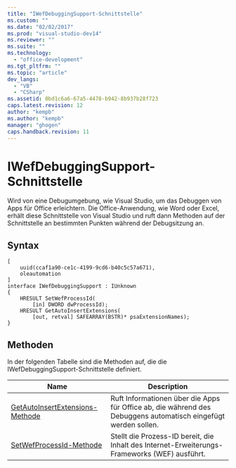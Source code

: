 ```yaml
---
title: "IWefDebuggingSupport-Schnittstelle"
ms.custom: ""
ms.date: "02/02/2017"
ms.prod: "visual-studio-dev14"
ms.reviewer: ""
ms.suite: ""
ms.technology: 
  - "office-development"
ms.tgt_pltfrm: ""
ms.topic: "article"
dev_langs: 
  - "VB"
  - "CSharp"
ms.assetid: 0bd1c6a6-67a5-4478-b942-8b937b28f723
caps.latest.revision: 12
author: "kempb"
ms.author: "kempb"
manager: "ghogen"
caps.handback.revision: 11
---
```

# IWefDebuggingSupport-Schnittstelle
  Wird von eine Debugumgebung, wie Visual Studio, um das Debuggen von Apps für Office erleichtern.  Die Office\-Anwendung, wie Word oder Excel, erhält diese Schnittstelle von Visual Studio und ruft dann Methoden auf der Schnittstelle an bestimmten Punkten während der Debugsitzung an.  
  
## Syntax  
  
```  
[  
    uuid(ccaf1a90-ce1c-4199-9cd6-b40c5c57a671),  
    oleautomation  
]  
interface IWefDebuggingSupport : IUnknown  
{  
    HRESULT SetWefProcessId(  
        [in] DWORD dwProcessId);  
    HRESULT GetAutoInsertExtensions(  
        [out, retval] SAFEARRAY(BSTR)* psaExtensionNames);  
}  
```  
  
## Methoden  
 In der folgenden Tabelle sind die Methoden auf, die die IWefDebuggingSupport\-Schnittstelle definiert.  
  
|Name|Description|  
|----------|-----------------|  
|[GetAutoInsertExtensions-Methode](../vsto/getautoinsertextensions-method.md)|Ruft Informationen über die Apps für Office ab, die während des Debuggens automatisch eingefügt werden sollen.|  
|[SetWefProcessId-Methode](../vsto/setwefprocessid-method.md)|Stellt die Prozess\-ID bereit, die Inhalt des Internet\-Erweiterungs\-Frameworks \(WEF\) ausführt.|  
  
  